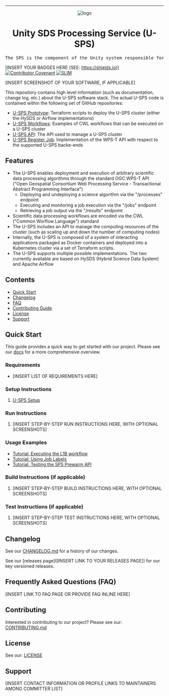 <!-- Header block for project -->
<hr>

<div align="center">

![logo](https://user-images.githubusercontent.com/3129134/163255685-857aa780-880f-4c09-b08c-4b53bf4af54d.png)

<h1 align="center">Unity SDS Processing Service (U-SPS)</h1>
<!-- ☝️ Replace with your repo name ☝️ -->

</div>

<pre align="center">The SPS is the component of the Unity system responsible for executing data processing of scientific workflows at scale.</pre>
<!-- ☝️ Replace with a single sentence describing the purpose of your repo / proj ☝️ -->

<!-- Header block for project -->

[INSERT YOUR BADGES HERE (SEE: https://shields.io)] [![Contributor Covenant](https://img.shields.io/badge/Contributor%20Covenant-2.1-4baaaa.svg)](code_of_conduct.md) [![SLIM](https://img.shields.io/badge/Best%20Practices%20from-SLIM-blue)](https://nasa-ammos.github.io/slim/)
<!-- ☝️ Add badges via: https://shields.io e.g. ![](https://img.shields.io/github/your_chosen_action/your_org/your_repo) ☝️ -->

[INSERT SCREENSHOT OF YOUR SOFTWARE, IF APPLICABLE]
<!-- ☝️ Screenshot of your software (if applicable) via ![](https://uri-to-your-screenshot) ☝️ -->

This repository contains high level information (such as documentation, change log, etc.) about the U-SPS software stack. The actual U-SPS code is contained within the following set of GitHub repositories:
* [U-SPS Prototype](https://github.com/unity-sds/unity-sps-prototype): Terraform scripts to deploy the U-SPS cluster (either the HySDS or Airflow implementations)
* [U-SPS Workflows](https://github.com/unity-sds/unity-sps-workflows): Examples of CWL workflows that can be executed on a U-SPS cluster
* [U-SPS API](https://github.com/unity-sds/unity-sps-api): The API used to manage a U-SPS cluster
* [U-SPS Register Job](https://github.com/unity-sds/unity-sps-register_job): Implementation of the WPS-T API with respect to the supported U-SPS backe-ends

## Features

*  The U-SPS enables deployment and execution of arbitrary scientific data processing algorithms through the standard OGC WPS-T API ("Open Geospatial Consortium Web Processing Service - Transactional Abstract Programming Interface")
   * Deploying and undeploying a science algorithm via the "/processes" endpoint
   * Executing and monitoring a job execution via the "/jobs" endpoint
   * Retrieving a job output via the "/results" endpoint
* Scientific data processing workflows are encoded via the CWL ("Common Worflow Language") standard
* The U-SPS includes an API to manage the computing resources of the cluster (such as scaling up and down the number of computing nodes)
* Internally, the U-SPS is composed of a system of interacting applications packaged as Docker containers and deployed into a Kubernetes cluster via a set of Terraform scripts.
*  The U-SPS supports multiple possible implementations. The two currently available are based on HySDS (Hybrid Science Data System) and Apache Airflow
<!-- ☝️ Replace with a bullet-point list of your features ☝️ -->

## Contents

* [Quick Start](#quick-start)
* [Changelog](#changelog)
* [FAQ](#frequently-asked-questions-faq)
* [Contributing Guide](#contributing)
* [License](#license)
* [Support](#support)

## Quick Start

This guide provides a quick way to get started with our project. Please see our [docs](https://unity-sds.gitbook.io/docs/developer-docs/science-processing) for a more comprehensive overview.

### Requirements

* [INSERT LIST OF REQUIREMENTS HERE]
  
<!-- ☝️ Replace with a numbered list of your requirements, including hardware if applicable ☝️ -->

### Setup Instructions

1. [U-SPS Setup](https://unity-sds.gitbook.io/docs/developer-docs/science-processing/docs/admin-guide/cluster-provisioning-with-terraform) 
   
<!-- ☝️ Replace with a numbered list of how to set up your software prior to running ☝️ -->

### Run Instructions

1. [INSERT STEP-BY-STEP RUN INSTRUCTIONS HERE, WITH OPTIONAL SCREENSHOTS]

<!-- ☝️ Replace with a numbered list of your run instructions, including expected results ☝️ -->

### Usage Examples

* [Tutorial: Executing the L1B workflow](https://unity-sds.gitbook.io/docs/developer-docs/science-processing/docs/developers-guide/tutorial-execution-of-the-l1b-cwl-workflow-via-the-wps-t-api)
* [Tutorial: Using Job Labels](https://unity-sds.gitbook.io/docs/developer-docs/science-processing/docs/developers-guide/job-labels)
* [Tutorial: Testing the SPS Prewarm API](https://unity-sds.gitbook.io/docs/developer-docs/science-processing/docs/developers-guide/manual-verification-testing-the-sps-prewarm-api)

<!-- ☝️ Replace with a list of your usage examples, including screenshots if possible, and link to external documentation for details ☝️ -->

### Build Instructions (if applicable)

1. [INSERT STEP-BY-STEP BUILD INSTRUCTIONS HERE, WITH OPTIONAL SCREENSHOTS]

<!-- ☝️ Replace with a numbered list of your build instructions, including expected results / outputs with optional screenshots ☝️ -->

### Test Instructions (if applicable)

1. [INSERT STEP-BY-STEP TEST INSTRUCTIONS HERE, WITH OPTIONAL SCREENSHOTS]

<!-- ☝️ Replace with a numbered list of your test instructions, including expected results / outputs with optional screenshots ☝️ -->

## Changelog

See our [CHANGELOG.md](CHANGELOG.md) for a history of our changes.

See our [releases page]([INSERT LINK TO YOUR RELEASES PAGE]) for our key versioned releases.

<!-- ☝️ Replace with links to your changelog and releases page ☝️ -->

## Frequently Asked Questions (FAQ)

[INSERT LINK TO FAQ PAGE OR PROVIDE FAQ INLINE HERE]
<!-- example link to FAQ PAGE>
Questions about our project? Please see our: [FAQ]([INSERT LINK TO FAQ / DISCUSSION BOARD])
-->

<!-- example FAQ inline format>
1. Question 1
   - Answer to question 1
2. Question 2
   - Answer to question 2
-->

<!-- example FAQ inline with no questions yet>
No questions yet. Propose a question to be added here by reaching out to our contributors! See support section below.
-->

<!-- ☝️ Replace with a list of frequently asked questions from your project, or post a link to your FAQ on a discussion board ☝️ -->

## Contributing

Interested in contributing to our project? Please see our: [CONTRIBUTING.md](CONTRIBUTING.md)

## License

See our: [LICENSE](LICENSE)

## Support

[INSERT CONTACT INFORMATION OR PROFILE LINKS TO MAINTAINERS AMONG COMMITTER LIST]

<!-- example list of contacts>
Key points of contact are: [@github-user-1](link to github profile) [@github-user-2](link to github profile)
-->

<!-- ☝️ Replace with the key individuals who should be contacted for questions ☝️ -->
